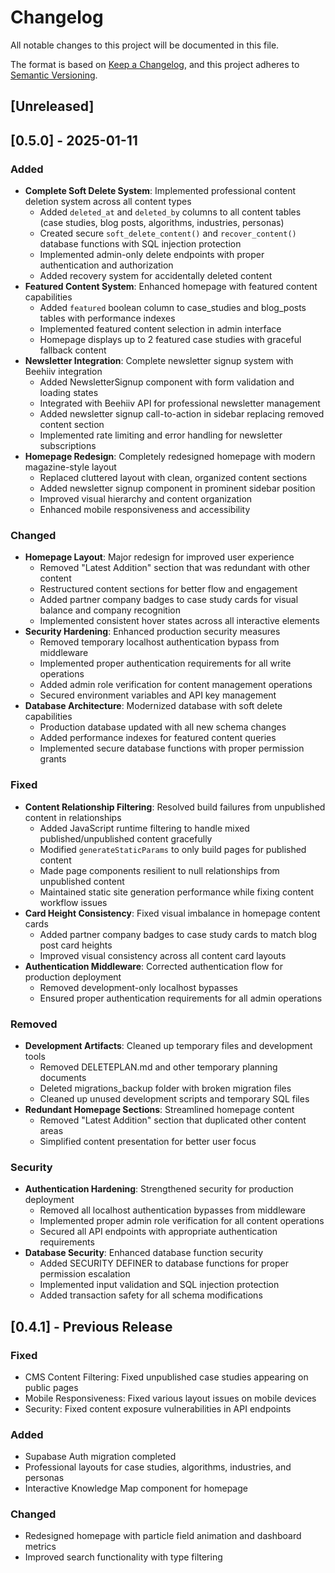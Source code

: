 # Changelog

All notable changes to this project will be documented in this file.

The format is based on [Keep a Changelog](https://keepachangelog.com/en/1.0.0/),
and this project adheres to [Semantic Versioning](https://semver.org/spec/v2.0.0.html).

## [Unreleased]

## [0.5.0] - 2025-01-11

### Added
- **Complete Soft Delete System**: Implemented professional content deletion system across all content types
  - Added `deleted_at` and `deleted_by` columns to all content tables (case studies, blog posts, algorithms, industries, personas)
  - Created secure `soft_delete_content()` and `recover_content()` database functions with SQL injection protection
  - Implemented admin-only delete endpoints with proper authentication and authorization
  - Added recovery system for accidentally deleted content
- **Featured Content System**: Enhanced homepage with featured content capabilities
  - Added `featured` boolean column to case_studies and blog_posts tables with performance indexes
  - Implemented featured content selection in admin interface
  - Homepage displays up to 2 featured case studies with graceful fallback content
- **Newsletter Integration**: Complete newsletter signup system with Beehiiv integration
  - Added NewsletterSignup component with form validation and loading states
  - Integrated with Beehiiv API for professional newsletter management
  - Added newsletter signup call-to-action in sidebar replacing removed content section
  - Implemented rate limiting and error handling for newsletter subscriptions
- **Homepage Redesign**: Completely redesigned homepage with modern magazine-style layout
  - Replaced cluttered layout with clean, organized content sections
  - Added newsletter signup component in prominent sidebar position
  - Improved visual hierarchy and content organization
  - Enhanced mobile responsiveness and accessibility

### Changed
- **Homepage Layout**: Major redesign for improved user experience
  - Removed "Latest Addition" section that was redundant with other content
  - Restructured content sections for better flow and engagement
  - Added partner company badges to case study cards for visual balance and company recognition
  - Implemented consistent hover states across all interactive elements
- **Security Hardening**: Enhanced production security measures
  - Removed temporary localhost authentication bypass from middleware
  - Implemented proper authentication requirements for all write operations
  - Added admin role verification for content management operations
  - Secured environment variables and API key management
- **Database Architecture**: Modernized database with soft delete capabilities
  - Production database updated with all new schema changes
  - Added performance indexes for featured content queries
  - Implemented secure database functions with proper permission grants

### Fixed
- **Content Relationship Filtering**: Resolved build failures from unpublished content in relationships
  - Added JavaScript runtime filtering to handle mixed published/unpublished content gracefully
  - Modified `generateStaticParams` to only build pages for published content
  - Made page components resilient to null relationships from unpublished content
  - Maintained static site generation performance while fixing content workflow issues
- **Card Height Consistency**: Fixed visual imbalance in homepage content cards
  - Added partner company badges to case study cards to match blog post card heights
  - Improved visual consistency across all content card layouts
- **Authentication Middleware**: Corrected authentication flow for production deployment
  - Removed development-only localhost bypasses
  - Ensured proper authentication requirements for all admin operations

### Removed
- **Development Artifacts**: Cleaned up temporary files and development tools
  - Removed DELETEPLAN.md and other temporary planning documents
  - Deleted migrations_backup folder with broken migration files
  - Cleaned up unused development scripts and temporary SQL files
- **Redundant Homepage Sections**: Streamlined homepage content
  - Removed "Latest Addition" section that duplicated other content areas
  - Simplified content presentation for better user focus

### Security
- **Authentication Hardening**: Strengthened security for production deployment
  - Removed all localhost authentication bypasses from middleware
  - Implemented proper admin role verification for all content operations
  - Secured all API endpoints with appropriate authentication requirements
- **Database Security**: Enhanced database function security
  - Added SECURITY DEFINER to database functions for proper permission escalation
  - Implemented input validation and SQL injection protection
  - Added transaction safety for all schema modifications

## [0.4.1] - Previous Release

### Fixed
- CMS Content Filtering: Fixed unpublished case studies appearing on public pages
- Mobile Responsiveness: Fixed various layout issues on mobile devices
- Security: Fixed content exposure vulnerabilities in API endpoints

### Added
- Supabase Auth migration completed
- Professional layouts for case studies, algorithms, industries, and personas
- Interactive Knowledge Map component for homepage

### Changed
- Redesigned homepage with particle field animation and dashboard metrics
- Improved search functionality with type filtering

